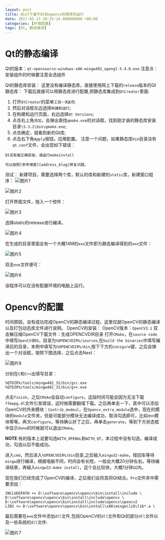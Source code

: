 ```yaml
---
layout: post
title: Win7下基于Qt和opencv的程序的运行
date: 2017-05-13 20:25:24.000000000 +09:00
categories: [环境配置]
tags: [Qt, 静态编译]
---
```

# Qt的静态编译
Qt的版本：`qt-opensource-windows-x86-mingw491_opengl-5.4.0.exe`
注意点：安装组件的时候要注意全选组件


Qt的静态库安装：
这里没有编译静态库，直接使用网上下载的`release`版本的Qt静态库：
下载后直接可以用静态库进行配置,把静态库集成到`QtCreator`里面:
1. 打开`QtCreator`的菜单`工具`--》`选项`;
2. 然后对话框左边选择`构建和运行`;
3. 在构建和运行页面，右边选择`Qt Versions`;
4. 点击右上角`添加`，会弹出查找`qmake.exe`的对话框，找到刚才装的静态库安装目录`\5.3.2\bin\qmake.exe`;
5. 点击确定，就看到新的Qt库;
6. 点击右下角`Apply`按钮，应用配置。
注意一个问题，如果静态库`bin`目录没有`qt.conf`文件，会出现如下错误：
```
Qt没有被正确安装，请运行makeinstall
```
	可以按照[参考博客][address_blog]修复问题。
测试：
新建项目，需要选择两个库，默认的库和新建的`static`库，新建窗口程序：
![图片1](https://github.com/ZhengWG/Imgs_blog/raw/master/2017-05-13-Win7%E4%B8%8B%E5%9F%BA%E4%BA%8EQt%E5%92%8Copencv%E7%9A%84%E7%A8%8B%E5%BA%8F%E7%9A%84%E8%BF%90%E8%A1%8C/1.jpg)

![图片2](https://github.com/ZhengWG/Imgs_blog/raw/master/2017-05-13-Win7%E4%B8%8B%E5%9F%BA%E4%BA%8EQt%E5%92%8Copencv%E7%9A%84%E7%A8%8B%E5%BA%8F%E7%9A%84%E8%BF%90%E8%A1%8C/2.jpg)

打开界面文件，拖入一个控件：

![图片3](https://thumbnail10.baidupcs.com/thumbnail/f65e9d8ba1d016a99316622b7a08597e?fid=2669703802-250528-9568149817825&rt=pr&sign=FDTAER-DCb740ccc5511e5e8fedcff06b081203-qApEjmtGSYaFPqLVIn2ryN%2bNHCw%3d&expires=8h&chkbd=0&chkv=0&dp-logid=316445576312036794&dp-callid=0&time=1547449200&size=c10000_u10000&quality=90&vuk=2669703802&ft=image)

选择static的release进行编译。

![图片4](https://github.com/ZhengWG/Imgs_blog/raw/master/2017-05-13-Win7%E4%B8%8B%E5%9F%BA%E4%BA%8EQt%E5%92%8Copencv%E7%9A%84%E7%A8%8B%E5%BA%8F%E7%9A%84%E8%BF%90%E8%A1%8C/3.jpg)

在生成的目录里面会有一个大概14M的`exe`文件即为静态编译得到的`exe`文件：

![图片5](https://github.com/ZhengWG/Imgs_blog/raw/master/2017-05-13-Win7%E4%B8%8B%E5%9F%BA%E4%BA%8EQt%E5%92%8Copencv%E7%9A%84%E7%A8%8B%E5%BA%8F%E7%9A%84%E8%BF%90%E8%A1%8C/5.jpg)

双击`exe`文件便可：

![图片6](https://github.com/ZhengWG/Imgs_blog/raw/master/2017-05-13-Win7%E4%B8%8B%E5%9F%BA%E4%BA%8EQt%E5%92%8Copencv%E7%9A%84%E7%A8%8B%E5%BA%8F%E7%9A%84%E8%BF%90%E8%A1%8C/6.jpg)

该程序可以在没有配置环境的电脑上运行。

# Opencv的配置

时间原因，没有成功完成OpenCV的静态编译过程，这里仅就OpenCV的静态编译以及打包动态库文件进行说明。
OpenCV的安装：
OpenCV版本：`OpenCV3.1`
双击解压缩OpenCV下载文件：生成OPENCVDIR目录
打开`CMake`，在`source code`中填写`OpenCV源码`，目录为`%OPENCVDIR%/sources`,在`build the binaries`中填写编译后的目录，本例中填写为`%OPENCVDIR%/bin`,按下下方的`conigure`键，之后会弹出一个对话框，按照下图选择，之后点击Next：

![图片8](https://github.com/ZhengWG/Imgs_blog/raw/master/2017-05-13-Win7%E4%B8%8B%E5%9F%BA%E4%BA%8EQt%E5%92%8Copencv%E7%9A%84%E7%A8%8B%E5%BA%8F%E7%9A%84%E8%BF%90%E8%A1%8C/8.png)

分别在`C`和`C++`出填写目录：
```
%QTDIR%/tools/mingw482_32/bin/gcc.exe
%QTDIR%/tools/mingw482_32/bin/g++.exe
```
点击`finish`，之后`CMake`会自动`configure`，这段时间可能会因为无法下载`ffmepg.dl`文件引发错误，这时候需要翻墙下载。之后再单击一下，其中可以添加OpenCV的外来模块：`Contrib_modeul`，在`Opencv_extra_module`选中，现在的模块的`module`文件夹，但是可能部分模块无法编译成功，取消勾选即可，比如`dnn`模块等等。再次`configure`，等待确认好了之后，再单击`generate`，等到下方状态框中显示`done`的时候就可以退出`CMake`。

**NOTE**:有的版本上说要勾选`WITH_OPENGL`和`WITH_QT`，本过程中没有勾选，编译成功，勾选以后不能成功。

进入`cmd`，然后进入`%OPENCVDIR%/bin`目录,之后输入`mingw32-make`，按回车等待`mingw`进行编译，根据电脑不同，时间会有长短，一般会大概20分钟左右。等待编译结束，再输入`mingw32-make install`，这个会比较快，大概1分钟以内。

现在我们已经完成了OpenCV的编译，之后我们会将其同Qt结合。`Pro`文件夹中需要添加：
```
INCLUDEPATH += D:\software\opencv\opencv\bin\install\include \
D:\software\opencv\opencv\bin\install\include\opencv \
D:\software\opencv\opencv\bin\install\include\opencv\opencv2
LIBS += D:\software\opencv\opencv\bin\install\x86\mingw\lib\lib*.a \
```
最后需要在`exe`文件中添加`dll`文件,包括OpenCV的`dll`文件和Qt的部分`dll`文件以及一些系统的`dll`文件:

![图片7](https://github.com/ZhengWG/Imgs_blog/raw/master/2017-05-13-Win7%E4%B8%8B%E5%9F%BA%E4%BA%8EQt%E5%92%8Copencv%E7%9A%84%E7%A8%8B%E5%BA%8F%E7%9A%84%E8%BF%90%E8%A1%8C/7.jpg)


[address_blog]: http://www.cnblogs.com/andy65007/p/3493309.html
